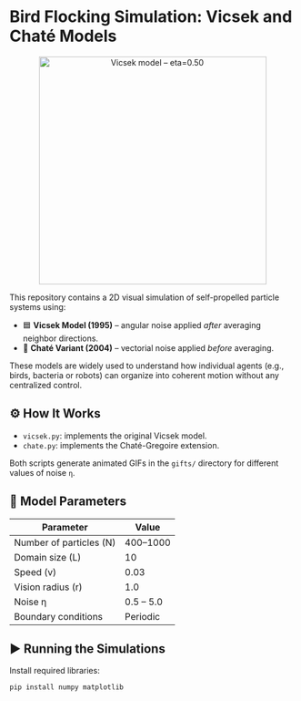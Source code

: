 # Bird Flocking Simulation: Vicsek and Chaté Models

<p align="center">
  <img src="gifts/vicsek_eta=0.50_N=400.gif" alt="Vicsek model – eta=0.50" width="400">
</p>

This repository contains a 2D visual simulation of self-propelled particle systems using:

- 🟦 **Vicsek Model (1995)** – angular noise applied *after* averaging neighbor directions.
- 🔶 **Chaté Variant (2004)** – vectorial noise applied *before* averaging.

These models are widely used to understand how individual agents (e.g., birds, bacteria or robots) can organize into coherent motion without any centralized control.

## ⚙️ How It Works

- `vicsek.py`: implements the original Vicsek model.
- `chate.py`: implements the Chaté-Gregoire extension.

Both scripts generate animated GIFs in the `gifts/` directory for different values of noise `η`.

## 📌 Model Parameters

| Parameter        | Value           |
|------------------|-----------------|
| Number of particles \(N\) | 400–1000         |
| Domain size \(L\)          | 10               |
| Speed \(v\)                | 0.03             |
| Vision radius \(r\)        | 1.0              |
| Noise η                   | 0.5 – 5.0         |
| Boundary conditions       | Periodic         |

## ▶️ Running the Simulations

Install required libraries:

```bash
pip install numpy matplotlib

